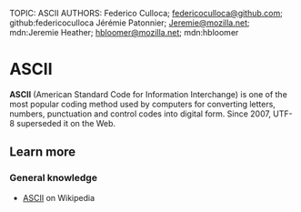 TOPIC: ASCII
AUTHORS: Federico Culloca; federicoculloca@github.com; github:federicoculloca
         Jérémie Patonnier; Jeremie@mozilla.net; mdn:Jeremie
         Heather; hbloomer@mozilla.net; mdn:hbloomer

# ASCII

**ASCII** (American Standard Code for Information Interchange) is one of the most popular coding
method used by computers for converting letters, numbers,
punctuation and control codes into digital form. Since 2007, UTF-8 superseded it on the Web.

## Learn more

### General knowledge

- [ASCII](https://en.wikipedia.org/wiki/ASCII) on Wikipedia
